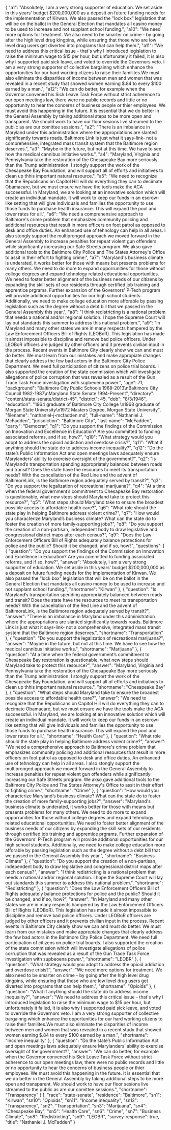 {
  "a1": "Absolutely, I am a very strong supporter of education. We set aside in this years' budget $200,000,000 as a deposit on future funding needs for the implementation of Kirwan. We also passed the \"lock box\" legislation that will be on the ballot in the General Election that mandates all casino money to be used to increase and not supplant school funding.",
  "a10": "We need more options for treatment. We also need to be smarter on crime - by going after the high level drug kingpins, while ensuring that those who are low level drug users get diverted into programs that can help them.",
  "a11": "We need to address this critical issue - that's why I introduced legislation to raise the minimum wage to $15 per hour, but unfortunately it failed, It is also  why I supported paid sick leave, and voted to override the Governors veto. I am a very strong supporter of collective bargainng which enhance the opportunities for our hard working ctizens to raise their familites.We must also eliminate the disparities of income between men and women that was revealed in a recent study that showed women earning $.84 to every $100 earned by a man.",
  "a12": "We can do better, for example when the Governor convened his  Sick Leave Task Force  without strict adherence to our open meetings law, there were no public records and little or no opportunity to hear the concerns of business people or  thier employees. We must avoid this happening in the future. It is essential that we do better in the General Assembly by taking additional steps to be more open and transparent. We should work to have our floor sesions live streamed to the public as are our comittee sessions.",
  "a2": "There is an imbalance in Maryland under this administration where the appropriations are slanted significantly  towards roads. Baltimore Link is just what it says-link- not a   comprehensive, integrated mass transit system that the Baltimore region deserves.",
  "a3": "Maybe in the future, but not at this time. We have to see how the medical cannibus initiative works.",
  "a4": "Maryland, Virginia and Pennsylvania take the restoration of the Chesapeake Bay more seriously than the Trump administration. I stongly support the work of the Chesapeake Bay Foundation, and will support all of  efforts and initiatives to clean up thhis important natural resource.",
  "a5": "We need to recognize that the Republicans on Capitol Hill will do everything they can to decimate Obamacare, but we must ensure we have the tools make the ACA succeessful.  In Maryland, we are looking at an innovative solution which will create an individual mandate. It will work to keep our funds in an escrow-like setting that will give individuals and families the  opportunity to use those funds to purchase health insurance. This will expand the pool and lower rates for all.",
  "a6": "We need a comprehensive approach to Baltimore's crime problem that emphasizes  community policing and additional resources that result in more officers on foot patrol as opposed to desk and office duties. An enhanced use of tehnology can help in all areas. I also stongly support the multipronged approach we moved forward in the General Assembly to increase  penalties for repeat violent gun offenders while significantly increasing our Safe Streets program. We akso gave additional tools to the Baltimore City Police and The States Attorney's Office to assit in their effort to fighting crime.",
  "a7": "Maryland's business climate is underated, it works better for those with means but presents problems for many others. We need to do more to expand opporrunities for those without college degrees and expand tehnology related educational opportunities. We need to foster better alignment of the business needs of our citizens by expanding the skill sets of our residents through certified job training and apprentice prgrams. Further expansion of the Governors' P-Tech program  will provide additional opportunities for our high school students. Additionally, we need to make college education more afforable by passing legislation such as the degree without a debt bill that we passed in the General Assembly this year.",
  "a8": "I think redistricting is a national problem that needs a national  and/or regional solution.  I hope the Supreme Court will lay out standards this summer to address this national problem.",
  "a9": "In Maryland and many other states we are in many respects hampered by the Law Enforcement Officers Bill of Rights (LEOBoR). This legislation has made it almost impossible to discipline and remove bad police officers. Under LEOBoR officers are judged  by other officers and it prevents civilian  input in the process. Recent events in Baltimore City clearly show we can and must do better. We must learn from our mistakes and make appropiate changes that clearly address the few bad actors in the Baltimore City Police Department. We need full participation of citizens on police trial boards. I also supported the creation of the state commission which will investigate allegations of police corruption that was revealed as a result of the Gun Trace Task Force investigation with supbeoena power.",
  "age": 71,
  "background": "Baltimore City Public Schools 1968-2013\nBaltimore City Council 1982-1987\nMaryland State Senate 1994-Present",
  "directory": "content/state-senate/district-45",
  "district": 45,
  "dob": "8/3/1946",
  "education": "1964 graduate of Baltimore City College \n1968 graduate of Morgan State University\n1972 Masters Degree, Morgan State University",
  "filename": "nathaniel-j-mcfadden.md",
  "full-name": "Nathaniel J. McFadden",
  "jurisdiction": "Baltimore City",
  "last-name": "McFadden",
  "party": "Democrat",
  "q1": "Do you support the findings of the Commission on Innovation and Excellence in Education? Are you committed to funding associated reforms, and if so, how?",
  "q10": "What strategy would you adopt to address the opioid addiction and overdose crisis?",
  "q11": "What if anything should the state do to address income inequality?",
  "q12": "Do the state’s Public Information Act and open meetings laws adequately ensure Marylanders’ ability to exercise oversight of the government?",
  "q2": "Is Maryland’s transportation spending appropriately balanced between roads and transit? Does the state have the resources to meet its transportation needs? With the cancellation of the Red Line and the advent of BaltimoreLink, is the Baltimore region adequately served by transit?",
  "q3": "Do you support the legalization of recreational marijuana?",
  "q4": "At a time when the federal government’s commitment to Chesapeake Bay restoration is questionable, what new steps should Maryland take to protect this resource?",
  "q5": "What steps should Maryland take to ensure the broadest possible access to affordable health care?",
  "q6": "What role should the state play in helping Baltimore address violent crime?",
  "q7": "How would you characterize Maryland’s business climate? What can the state do to foster the creation of more family-supporting jobs?",
  "q8": "Do you support the creation of a non-partisan, independent body to draw legislative and congressional district maps after each census?",
  "q9": "Does the Law Enforcement Officers Bill of Rights adequately balance protections for police and the public? Should it be changed, and if so, how?",
  "questions": [
    {
      "question": "Do you support the findings of the Commission on Innovation and Excellence in Education? Are you committed to funding associated reforms, and if so, how?",
      "answer": "Absolutely, I am a very strong supporter of education. We set aside in this years' budget $200,000,000 as a deposit on future funding needs for the implementation of Kirwan. We also passed the \"lock box\" legislation that will be on the ballot in the General Election that mandates all casino money to be used to increase and not supplant school funding.",
      "shortname": "Kirwan"
    },
    {
      "question": "Is Maryland’s transportation spending appropriately balanced between roads and transit? Does the state have the resources to meet its transportation needs? With the cancellation of the Red Line and the advent of BaltimoreLink, is the Baltimore region adequately served by transit?",
      "answer": "There is an imbalance in Maryland under this administration where the appropriations are slanted significantly  towards roads. Baltimore Link is just what it says-link- not a   comprehensive, integrated mass transit system that the Baltimore region deserves.",
      "shortname": "Transportation"
    },
    {
      "question": "Do you support the legalization of recreational marijuana?",
      "answer": "Maybe in the future, but not at this time. We have to see how the medical cannibus initiative works.",
      "shortname": "Marijuana"
    },
    {
      "question": "At a time when the federal government’s commitment to Chesapeake Bay restoration is questionable, what new steps should Maryland take to protect this resource?",
      "answer": "Maryland, Virginia and Pennsylvania take the restoration of the Chesapeake Bay more seriously than the Trump administration. I stongly support the work of the Chesapeake Bay Foundation, and will support all of  efforts and initiatives to clean up thhis important natural resource.",
      "shortname": "Chesapeake Bay"
    },
    {
      "question": "What steps should Maryland take to ensure the broadest possible access to affordable health care?",
      "answer": "We need to recognize that the Republicans on Capitol Hill will do everything they can to decimate Obamacare, but we must ensure we have the tools make the ACA succeessful.  In Maryland, we are looking at an innovative solution which will create an individual mandate. It will work to keep our funds in an escrow-like setting that will give individuals and families the  opportunity to use those funds to purchase health insurance. This will expand the pool and lower rates for all.",
      "shortname": "Health Care"
    },
    {
      "question": "What role should the state play in helping Baltimore address violent crime?",
      "answer": "We need a comprehensive approach to Baltimore's crime problem that emphasizes  community policing and additional resources that result in more officers on foot patrol as opposed to desk and office duties. An enhanced use of tehnology can help in all areas. I also stongly support the multipronged approach we moved forward in the General Assembly to increase  penalties for repeat violent gun offenders while significantly increasing our Safe Streets program. We akso gave additional tools to the Baltimore City Police and The States Attorney's Office to assit in their effort to fighting crime.",
      "shortname": "Crime"
    },
    {
      "question": "How would you characterize Maryland’s business climate? What can the state do to foster the creation of more family-supporting jobs?",
      "answer": "Maryland's business climate is underated, it works better for those with means but presents problems for many others. We need to do more to expand opporrunities for those without college degrees and expand tehnology related educational opportunities. We need to foster better alignment of the business needs of our citizens by expanding the skill sets of our residents through certified job training and apprentice prgrams. Further expansion of the Governors' P-Tech program  will provide additional opportunities for our high school students. Additionally, we need to make college education more afforable by passing legislation such as the degree without a debt bill that we passed in the General Assembly this year.",
      "shortname": "Business Climate"
    },
    {
      "question": "Do you support the creation of a non-partisan, independent body to draw legislative and congressional district maps after each census?",
      "answer": "I think redistricting is a national problem that needs a national  and/or regional solution.  I hope the Supreme Court will lay out standards this summer to address this national problem.",
      "shortname": "Redistricting"
    },
    {
      "question": "Does the Law Enforcement Officers Bill of Rights adequately balance protections for police and the public? Should it be changed, and if so, how?",
      "answer": "In Maryland and many other states we are in many respects hampered by the Law Enforcement Officers Bill of Rights (LEOBoR). This legislation has made it almost impossible to discipline and remove bad police officers. Under LEOBoR officers are judged  by other officers and it prevents civilian  input in the process. Recent events in Baltimore City clearly show we can and must do better. We must learn from our mistakes and make appropiate changes that clearly address the few bad actors in the Baltimore City Police Department. We need full participation of citizens on police trial boards. I also supported the creation of the state commission which will investigate allegations of police corruption that was revealed as a result of the Gun Trace Task Force investigation with supbeoena power.",
      "shortname": "LEOBR"
    },
    {
      "question": "What strategy would you adopt to address the opioid addiction and overdose crisis?",
      "answer": "We need more options for treatment. We also need to be smarter on crime - by going after the high level drug kingpins, while ensuring that those who are low level drug users get diverted into programs that can help them.",
      "shortname": "Opioids"
    },
    {
      "question": "What if anything should the state do to address income inequality?",
      "answer": "We need to address this critical issue - that's why I introduced legislation to raise the minimum wage to $15 per hour, but unfortunately it failed, It is also  why I supported paid sick leave, and voted to override the Governors veto. I am a very strong supporter of collective bargainng which enhance the opportunities for our hard working ctizens to raise their familites.We must also eliminate the disparities of income between men and women that was revealed in a recent study that showed women earning $.84 to every $100 earned by a man.",
      "shortname": "Income inequality"
    },
    {
      "question": "Do the state’s Public Information Act and open meetings laws adequately ensure Marylanders’ ability to exercise oversight of the government?",
      "answer": "We can do better, for example when the Governor convened his  Sick Leave Task Force  without strict adherence to our open meetings law, there were no public records and little or no opportunity to hear the concerns of business people or  thier employees. We must avoid this happening in the future. It is essential that we do better in the General Assembly by taking additional steps to be more open and transparent. We should work to have our floor sesions live streamed to the public as are our comittee sessions.",
      "shortname": "Transparency"
    }
  ],
  "race": "state-senate",
  "residence": "Baltimore",
  "sn1": "Kirwan",
  "sn10": "Opioids",
  "sn11": "Income inequality",
  "sn12": "Transparency",
  "sn2": "Transportation",
  "sn3": "Marijuana",
  "sn4": "Chesapeake Bay",
  "sn5": "Health Care",
  "sn6": "Crime",
  "sn7": "Business Climate",
  "sn8": "Redistricting",
  "sn9": "LEOBR",
  "survey-response": true,
  "title": "Nathaniel J. McFadden"
}
